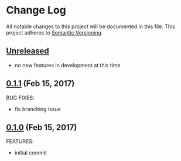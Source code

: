 # Change Log
All notable changes to this project will be documented in this file.
This project adheres to [Semantic Versioning](http://semver.org/).

## [Unreleased](unreleased)

- no new features in development at this time

## [0.1.1](https://github.com/hartrh/oozie-tools/compare/0.1.1...0.1.0) (Feb 15, 2017)

BUG FIXES:

- fix branching issue

## [0.1.0](https://github.com/hartrh/oozie-tools/compare/0.1.0...0.1.0) (Feb 15, 2017)

FEATURES:

- initial commit

